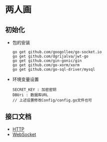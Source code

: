 # 两人画

## 初始化

- 包的安装

      go get github.com/googollee/go-socket.io
      go get github.com/dgrijalva/jwt-go
      go get github.com/gin-gonic/gin
      go get github.com/go-xorm/xorm
      go get github.com/go-sql-driver/mysql
      
- 环境变量设置      
    
      SECRET_KEY : 加密密钥
      DBUri : 数据库URL
      // 上述设置修改Config/config.go文件也可

## 接口文档
- [HTTP](#)
- [WebSocket](#)      




